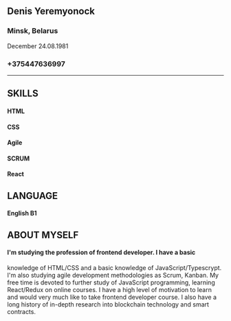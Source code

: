 ## Denis Yeremyonock
### Minsk, Belarus
December 24.08.1981
### +375447636997
___
## SKILLS
#### HTML
####  CSS
####  Agile
####  SCRUM
####  React

## LANGUAGE
#### English B1

## ABOUT MYSELF
#### I'm studying the profession of frontend developer. I have a basic
knowledge of HTML/CSS and a basic knowledge of JavaScript/Typescrypt.
I'm also studying agile development methodologies as Scrum, Kanban.
My free time is devoted to further study of JavaScript programming,
learning React/Redux on online courses.
I have a high level of motivation to learn and would very much like to take frontend developer course.
I also have a long history of in-depth research into blockchain technology and smart contracts.
